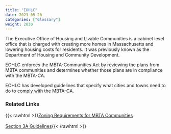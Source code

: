 ```yaml
---
title: "EOHLC"
date: 2023-05-26
categories: ["Glossary"]
weight: 2030
---
```

The Executive Office of Housing and Livable Communities is a cabinet level office that is charged with creating more homes in Massachusetts and lowering  housing costs for residents. It was previously known as the Department of Housing and Community Development.

EOHLC enforces the MBTA-Communities Act by reviewing the plans from MBTA communities and determines whether those plans are in compliance with the MBTA-CA.

EOHLC has developed guidelines that specify what cities and towns need to do to comply with the MBTA-CA.

### Related Links

{{< rawhtml >}}<a href="https://www.mass.gov/info-details/multi-family-zoning-requirement-for-mbta-communities" target="_new">Zoning Requirements for MBTA Communities</a><br><br>
<a href="https://www.mass.gov/info-details/section-3a-guidelines" target="_new">Section 3A Guidelines</a>{{< /rawhtml >}}

